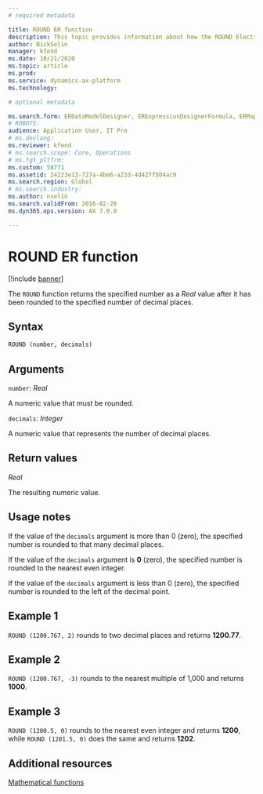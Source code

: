```yaml
---
# required metadata

title: ROUND ER function
description: This topic provides information about how the ROUND Electronic reporting (ER) function is used.
author: NickSelin
manager: kfend
ms.date: 10/21/2020
ms.topic: article
ms.prod: 
ms.service: dynamics-ax-platform
ms.technology: 

# optional metadata

ms.search.form: ERDataModelDesigner, ERExpressionDesignerFormula, ERMappedFormatDesigner, ERModelMappingDesigner
# ROBOTS: 
audience: Application User, IT Pro
# ms.devlang: 
ms.reviewer: kfend
# ms.search.scope: Core, Operations
# ms.tgt_pltfrm: 
ms.custom: 58771
ms.assetid: 24223e13-727a-4be6-a22d-4d427f504ac9
ms.search.region: Global
# ms.search.industry: 
ms.author: nselin
ms.search.validFrom: 2016-02-28
ms.dyn365.ops.version: AX 7.0.0

---
```


# ROUND ER function

[!include [banner](../includes/banner.md)]

The `ROUND` function returns the specified number as a *Real* value after it has been rounded to the specified number of decimal places.

## Syntax

```vb
ROUND (number, decimals)
```

## Arguments

`number`: *Real*

A numeric value that must be rounded.

`decimals`: *Integer*

A numeric value that represents the number of decimal places.

## Return values

*Real*

The resulting numeric value.

## Usage notes

If the value of the `decimals` argument is more than 0 (zero), the specified number is rounded to that many decimal places.

If the value of the `decimals` argument is **0** (zero), the specified number is rounded to the nearest even integer.

If the value of the `decimals` argument is less than 0 (zero), the specified number is rounded to the left of the decimal point.

## Example 1

`ROUND (1200.767, 2)` rounds to two decimal places and returns **1200.77**.

## Example 2

`ROUND (1200.767, -3)` rounds to the nearest multiple of 1,000 and returns **1000**.

## Example 3

`ROUND (1200.5, 0)` rounds to the nearest even integer and returns **1200**, while `ROUND (1201.5, 0)` does the same and returns **1202**.

## Additional resources

[Mathematical functions](er-functions-category-mathematical.md)
